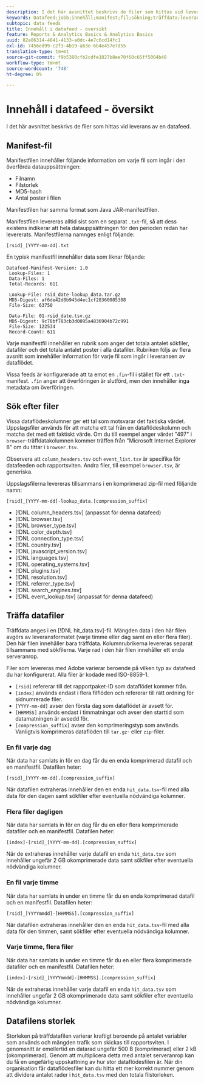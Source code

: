 ```yaml
---
description: I det här avsnittet beskrivs de filer som hittas vid leverans av en datafeed.
keywords: Datafeed;jobb;innehåll;manifest;fil;sökning;träffdata;leveransinnehåll
subtopic: data feeds
title: Innehåll i datafeed - översikt
feature: Reports & Analytics Basics & Analytics Basics
uuid: 82a86314-4841-4133-a0dc-4e7c6cd14fc1
exl-id: 7456ed99-c2f3-4b19-a63e-6b4e457e7d55
translation-type: tm+mt
source-git-commit: f9b5380cfb2cdfe1827b8ee70f60c65ff5004b48
workflow-type: tm+mt
source-wordcount: '748'
ht-degree: 0%

---
```


# Innehåll i datafeed - översikt

I det här avsnittet beskrivs de filer som hittas vid leverans av en datafeed.

## Manifest-fil

Manifestfilen innehåller följande information om varje fil som ingår i den överförda datauppsättningen:

* Filnamn
* Filstorlek
* MD5-hash
* Antal poster i filen

Manifestfilen har samma format som Java JAR-manifestfilen.

Manifestfilen levereras alltid sist som en separat `.txt`-fil, så att dess existens indikerar att hela datauppsättningen för den perioden redan har levererats. Manifestfilerna namnges enligt följande:

```text
[rsid]_[YYYY-mm-dd].txt
```

En typisk manifestfil innehåller data som liknar följande:

```text
Datafeed-Manifest-Version: 1.0
 Lookup-Files: 1
 Data-Files: 1
 Total-Records: 611

 Lookup-File: rsid_date-lookup_data.tar.gz
 MD5-Digest: af6de42d8b945d4ec1cf28360085308
 File-Size: 63750

 Data-File: 01-rsid_date.tsv.gz
 MD5-Digest: 9c70bf783cb3d0095a4836904b72c991
 File-Size: 122534
 Record-Count: 611
```

Varje manifestfil innehåller en rubrik som anger det totala antalet sökfiler, datafiler och det totala antalet poster i alla datafiler. Rubriken följs av flera avsnitt som innehåller information för varje fil som ingår i leveransen av dataflödet.

Vissa feeds är konfigurerade att ta emot en `.fin`-fil i stället för ett `.txt`-manifest. `.fin` anger att överföringen är slutförd, men den innehåller inga metadata om överföringen.

## Sök efter filer

Vissa dataflödeskolumner ger ett tal som motsvarar det faktiska värdet. Uppslagsfiler används för att matcha ett tal från en dataflödeskolumn och matcha det med ett faktiskt värde. Om du till exempel anger värdet &quot;497&quot; i `browser`-träffdatakolumnen kommer träffen från &quot;Microsoft Internet Explorer 8&quot; om du tittar i `browser.tsv`.

Observera att `column_headers.tsv` och `event_list.tsv` är specifika för datafeeden och rapportsviten. Andra filer, till exempel `browser.tsv`, är generiska.

Uppslagsfilerna levereras tillsammans i en komprimerad zip-fil med följande namn:

```text
[rsid]_[YYYY-mm-dd]-lookup_data.[compression_suffix]
```

* [!DNL column_headers.tsv] (anpassat för denna datafeed)
* [!DNL browser.tsv]
* [!DNL browser_type.tsv]
* [!DNL color_depth.tsv]
* [!DNL connection_type.tsv]
* [!DNL country.tsv]
* [!DNL javascript_version.tsv]
* [!DNL languages.tsv]
* [!DNL operating_systems.tsv]
* [!DNL plugins.tsv]
* [!DNL resolution.tsv]
* [!DNL referrer_type.tsv]
* [!DNL search_engines.tsv]
* [!DNL event_lookup.tsv] (anpassat för denna datafeed)

## Träffa datafiler

Träffdata anges i en [!DNL hit_data.tsv]-fil. Mängden data i den här filen avgörs av leveransformatet (varje timme eller dag samt en eller flera filer). Den här filen innehåller bara träffdata. Kolumnrubrikerna levereras separat tillsammans med sökfilerna. Varje rad i den här filen innehåller ett enda serveranrop.

Filer som levereras med Adobe varierar beroende på vilken typ av datafeed du har konfigurerat. Alla filer är kodade med ISO-8859-1.

* `[rsid]` refererar till det rapportpaket-ID som dataflödet kommer från.
* `[index]` används endast i flera filflöden och refererar till rätt ordning för sidnumrerade filer.
* `[YYYY-mm-dd]` avser den första dag som dataflödet är avsett för.
* `[HHMMSS]` används endast i timmatningar och avser den starttid som datamatningen är avsedd för.
* `[compression_suffix]` avser den komprimeringstyp som används. Vanligtvis komprimeras dataflöden till `tar.gz`- eller `zip`-filer.

### En fil varje dag

När data har samlats in för en dag får du en enda komprimerad datafil och en manifestfil. Datafilen heter:

`[rsid]_[YYYY-mm-dd].[compression_suffix]`

När datafilen extraheras innehåller den en enda `hit_data.tsv`-fil med alla data för den dagen samt sökfiler efter eventuella nödvändiga kolumner.

### Flera filer dagligen

När data har samlats in för en dag får du en eller flera komprimerade datafiler och en manifestfil. Datafilen heter:

`[index]-[rsid]_[YYYY-mm-dd].[compression_suffix]`

När de extraheras innehåller varje datafil en enda `hit_data.tsv` som innehåller ungefär 2 GB okomprimerade data samt sökfiler efter eventuella nödvändiga kolumner.

### En fil varje timme

När data har samlats in under en timme får du en enda komprimerad datafil och en manifestfil. Datafilen heter:

`[rsid]_[YYYYmmdd]-[HHMMSS].[compression_suffix]`

När datafilen extraheras innehåller den en enda `hit_data.tsv`-fil med alla data för den timmen, samt sökfiler efter eventuella nödvändiga kolumner.

### Varje timme, flera filer

När data har samlats in under en timme får du en eller flera komprimerade datafiler och en manifestfil. Datafilen heter:

`[index]-[rsid]_[YYYYmmdd]-[HHMMSS].[compression_suffix]`

När de extraheras innehåller varje datafil en enda `hit_data.tsv` som innehåller ungefär 2 GB okomprimerade data samt sökfiler efter eventuella nödvändiga kolumner.

## Datafilens storlek

Storleken på träffdatafilen varierar kraftigt beroende på antalet variabler som används och mängden trafik som skickas till rapportsviten. I genomsnitt är emellertid en datarad ungefär 500 B (komprimerad) eller 2 kB (okomprimerad). Genom att multiplicera detta med antalet serveranrop kan du få en ungefärlig uppskattning av hur stor dataflödesfilen är. När din organisation får dataflödesfiler kan du hitta ett mer korrekt nummer genom att dividera antalet rader i `hit_data.tsv` med den totala filstorleken.
